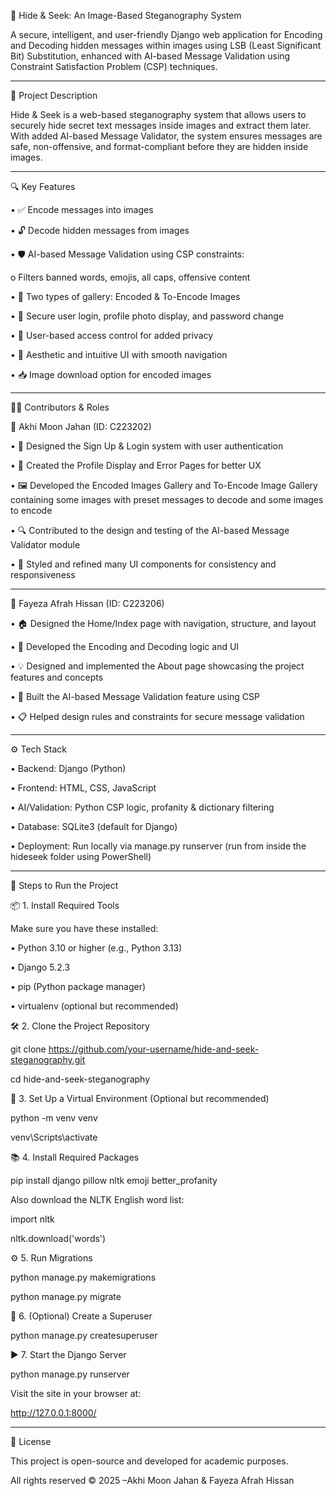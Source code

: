 🔐 Hide & Seek: An Image-Based Steganography System

A secure, intelligent, and user-friendly Django web application for Encoding and Decoding hidden messages within images using LSB (Least Significant Bit) Substitution, enhanced with AI-based Message Validation using Constraint Satisfaction Problem (CSP) techniques.


------------------------------------------------------------------------------------------------------------------------
📝 Project Description

Hide & Seek is a web-based steganography system that allows users to securely hide secret text messages inside images and extract them later. 
With added AI-based Message Validator, the system ensures messages are safe, non-offensive, and format-compliant before they are hidden inside images.


------------------------------------------------------------------------------------------------------------------------
🔍 Key Features

•	✅ Encode messages into images

•	🔓 Decode hidden messages from images

•	🛡️ AI-based Message Validation using CSP constraints:

  o	Filters banned words, emojis, all caps, offensive content

•	📂 Two types of gallery: Encoded & To-Encode Images

•	🔐 Secure user login, profile photo display, and password change

•	👥 User-based access control for added privacy

•	🎨 Aesthetic and intuitive UI with smooth navigation

•	📥 Image download option for encoded images



------------------------------------------------------------------------------------------------------------------------
👩‍💻 Contributors & Roles


👤 Akhi Moon Jahan (ID: C223202)

•	📝 Designed the Sign Up & Login system with user authentication

•	👤 Created the Profile Display and Error Pages for better UX

•	🖼️ Developed the Encoded Images Gallery and To-Encode Image Gallery containing some images with preset messages to decode and some images to encode

•	🔍 Contributed to the design and testing of the AI-based Message Validator module

•	🎨 Styled and refined many UI components for consistency and responsiveness


*************************************************************************************************************************
👤 Fayeza Afrah Hissan (ID: C223206)

•	🏠 Designed the Home/Index page with navigation, structure, and layout

•	🧬 Developed the Encoding and Decoding logic and UI

•	💡 Designed and implemented the About page showcasing the project features and concepts

•	🧠 Built the AI-based Message Validation feature using CSP

•	📋 Helped design rules and constraints for secure message validation



------------------------------------------------------------------------------------------------------------------------
⚙️ Tech Stack

•	Backend: Django (Python)

•	Frontend: HTML, CSS, JavaScript

•	AI/Validation: Python CSP logic, profanity & dictionary filtering

•	Database: SQLite3 (default for Django)

•	Deployment: Run locally via manage.py runserver (run from inside the hideseek folder using PowerShell)



------------------------------------------------------------------------------------------------------------------------
🚀 Steps to Run the Project

📦 1. Install Required Tools

Make sure you have these installed:

•	Python 3.10 or higher (e.g., Python 3.13)

•	Django 5.2.3

•	pip (Python package manager)

•	virtualenv (optional but recommended)

🛠️ 2. Clone the Project Repository

git clone https://github.com/your-username/hide-and-seek-steganography.git

cd hide-and-seek-steganography


📁 3. Set Up a Virtual Environment (Optional but recommended)

python -m venv venv

venv\Scripts\activate   


📚 4. Install Required Packages

pip install django pillow nltk emoji better_profanity

Also download the NLTK English word list:

import nltk

nltk.download('words')


⚙️ 5. Run Migrations

python manage.py makemigrations

python manage.py migrate


👤 6. (Optional) Create a Superuser

python manage.py createsuperuser


▶️ 7. Start the Django Server

python manage.py runserver

Visit the site in your browser at:

http://127.0.0.1:8000/



------------------------------------------------------------------------------------------------------------------------
📄 License

This project is open-source and developed for academic purposes.

All rights reserved ©️ 2025 –Akhi Moon Jahan & Fayeza Afrah Hissan

